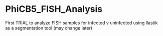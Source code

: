 # PhiCB5_FISH_Analysis
First TRIAL to analyze FISH samples for infected v uninfected using Ilastik as a segmentation tool (may change later)
